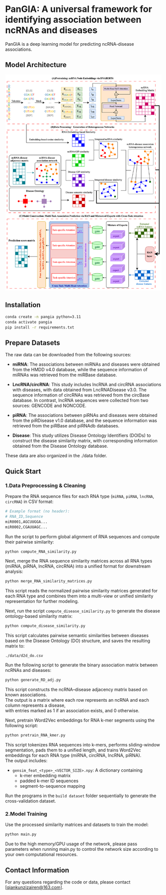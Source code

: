 # PanGIA: A universal framework for identifying association between ncRNAs and diseases

PanGIA is a deep learning model for predicting ncRNA-disease associations.
## Model Architecture
![](PanGIA/architecture.svg)

## Installation
```bash
conda create -n pangia python=3.11
conda activate pangia
pip install -r requirements.txt
```

## Prepare Datasets
The raw data can be downloaded from the following sources:
- **miRNA**: The associations between miRNAs and diseases were obtained from the HMDD v4.0 database, while the sequence information of miRNAs was retrieved from the miRBase database.

- **LncRNA/circRNA**: This study includes lncRNA and circRNA associations with diseases, with data obtained from LncRNADisease v3.0. The sequence information of circRNAs was retrieved from the circBase database. In contrast, lncRNA sequences were collected from two sources: GENCODE and NONCODE.

- **piRNA**: The associations between piRNAs and diseases were obtained from the piRDisease v1.0 database, and the sequence information was retrieved from the piRBase and piRNAdb databases.

- **Disease**: This study utilizes Disease Ontology Identifiers (DOIDs) to construct the disease similarity matrix, with corresponding information obtained from the Disease Ontology database.

These data are also organized in the ./data folder.

## Quick Start
### 1.Data Preprocessing & Cleaning
Prepare the RNA sequence files for each RNA type (`miRNA`, `piRNA`, `lncRNA`, `circRNA`) in CSV format:

```bash
# Example format (no header):
# RNA_ID,Sequence
miR0001,AGCUUGGA...
miR0002,CGAUUAGC...
```
Run the script to perform global alignment of RNA sequences and compute their pairwise similarity:
```bash
python compute_RNA_similarity.py
```
Next, merge the RNA sequence similarity matrices across all RNA types (miRNA, piRNA, lncRNA, circRNA) into a unified format for downstream analysis:

```bash
python merge_RNA_similarity_matrices.py
```
This script reads the normalized pairwise similarity matrices generated for each RNA type and combines them into a multi-view or unified similarity representation for further modeling.

Next, run the script `compute_disease_similarity.py` to generate the disease ontology-based similarity matrix:

```bash
python compute_disease_similarity.py
```

This script calculates pairwise semantic similarities between diseases based on the Disease Ontology (DO) structure, and saves the resulting matrix to:

```
./data/d2d_do.csv
```
Run the following script to generate the binary association matrix between ncRNAs and diseases:

```bash
python generate_RD_adj.py
```

This script constructs the ncRNA–disease adjacency matrix based on known associations.  
The output is a matrix where each row represents an ncRNA and each column represents a disease,  
with entries marked as 1 if an association exists, and 0 otherwise.

Next, pretrain Word2Vec embeddings for RNA k-mer segments using the following script:

```bash
python pretrain_RNA_kmer.py
```

This script tokenizes RNA sequences into k-mers, performs sliding-window segmentation, pads them to a unified length, and trains Word2Vec embeddings for each RNA type (miRNA, circRNA, lncRNA, piRNA).  
The output includes:

- `gensim_feat_<type>_<VECTOR_SIZE>.npy`: A dictionary containing
  - k-mer embedding matrix
  - padded k-mer ID sequences
  - segment-to-sequence mapping
  
Run the programs in the `build dataset` folder sequentially to generate the cross-validation dataset.

### 2.Model Training
Use the processed similarity matrices and datasets to train the model:
```bash
python main.py
```
Due to the high memory/GPU usage of the network, please pass parameters when running main.py to control the network size according to your own computational resources.

## Contact Information

For any questions regarding the code or data, please contact [qiankunzizairen@163.com].

